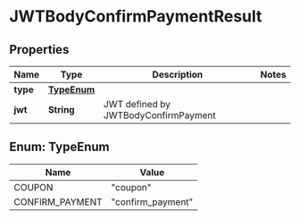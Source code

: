 
# JWTBodyConfirmPaymentResult

## Properties
Name | Type | Description | Notes
------------ | ------------- | ------------- | -------------
**type** | [**TypeEnum**](#TypeEnum) |  | 
**jwt** | **String** | JWT defined by JWTBodyConfirmPayment | 



<a name="TypeEnum"></a>
## Enum: TypeEnum
Name | Value
---- | -----
COUPON | &quot;coupon&quot;
CONFIRM_PAYMENT | &quot;confirm_payment&quot;



